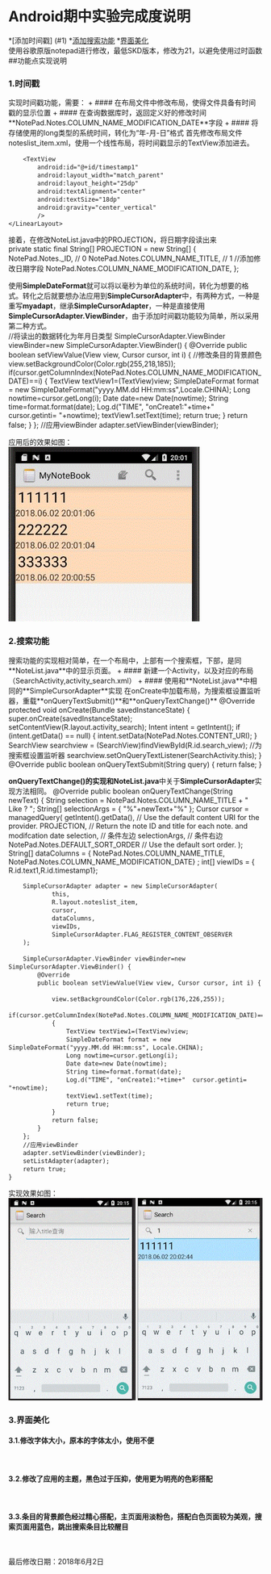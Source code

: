 Android期中实验完成度说明
====
*[添加时间戳] (#1) 
*[添加搜索功能](#2) 
*[界面美化](#3)  
使用谷歌原版notepad进行修改，最低SKD版本，修改为21，以避免使用过时函数
##功能点实现说明  
<h3 id='1'> 1.时间戳</h3>
实现时间戳功能，需要：
+ #### 在布局文件中修改布局，使得文件具备有时间戳的显示位置 
+ #### 在查询数据库时，返回定义好的修改时间**NotePad.Notes.COLUMN_NAME_MODIFICATION_DATE**字段 
+ #### 将存储使用的long类型的系统时间，转化为“年-月-日”格式  
首先修改布局文件noteslist_item.xml，使用一个线性布局，将时间戳显示的TextView添加进去。  
	<LinearLayout  xmlns:android="http://schemas.android.com/apk/res/android"
		android:layout_width="match_parent"
		android:layout_height="wrap_content"
		android:orientation="vertical"
		>
		<TextView xmlns:android="http://schemas.android.com/apk/res/android"
			android:id="@+id/text1"
			android:layout_width="match_parent"
			android:layout_height="40dp"
			android:textAppearance="?android:attr/textAppearanceLarge"
			android:gravity="center_vertical"
			android:paddingLeft="5dip"
			android:singleLine="true"
			android:textSize="30dp"
			/>

		<TextView
			android:id="@+id/timestamp1"
			android:layout_width="match_parent"
			android:layout_height="25dp"
			android:textAlignment="center"
			android:textSize="18dp"
			android:gravity="center_vertical"
			/>
	</LinearLayout>  
	
接着，在修改NoteList.java中的PROJECTION，将日期字段读出来  
    private static final String[] PROJECTION = new String[] {
            NotePad.Notes._ID, // 0
            NotePad.Notes.COLUMN_NAME_TITLE, // 1
            //添加修改日期字段
            NotePad.Notes.COLUMN_NAME_MODIFICATION_DATE,
    };   
	
使用**SimpleDateFormat**就可以将以毫秒为单位的系统时间，转化为想要的格式。转化之后就要想办法应用到**SimpleCursorAdapter**中，有两种方式，一种是重写**myadapt**，继承**SimpleCursorAdapter**，一种是直接使用**SimpleCursorAdapter.ViewBinder**，由于添加时间戳功能较为简单，所以采用第二种方式。  
		//将读出的数据转化为年月日类型
        SimpleCursorAdapter.ViewBinder viewBinder=new SimpleCursorAdapter.ViewBinder() {
            @Override
            public boolean setViewValue(View view, Cursor cursor, int i) {
				//修改条目的背景颜色
                view.setBackgroundColor(Color.rgb(255,218,185));
                if(cursor.getColumnIndex(NotePad.Notes.COLUMN_NAME_MODIFICATION_DATE)==i)
                {
                    TextView textView1=(TextView)view;
                    SimpleDateFormat format = new SimpleDateFormat("yyyy.MM.dd HH:mm:ss",Locale.CHINA);
                    Long nowtime=cursor.getLong(i);
                    Date date=new Date(nowtime);
                    String time=format.format(date);
                    Log.d("TIME", "onCreate1:"+time+"  cursor.getinti= "+nowtime);
                    textView1.setText(time);
                    return true;
                }
                return false;
            }
        };
        //应用viewBinder
        adapter.setViewBinder(viewBinder);

应用后的效果如图：
![截图1](https://github.com/mozhilei/android/blob/master/NotePad-master/screenshot/1.gif)

<h3 id='2'>2.搜索功能 </h3>
搜索功能的实现相对简单，在一个布局中，上部有一个搜索框，下部，是同**NoteList.java**中的显示页面。  
+ #### 新建一个Activity，以及对应的布局（SearchActivity,activity_search.xml）
+ #### 使用和**NoteList.java**中相同的**SimpleCursorAdapter**实现  
在onCreate中加载布局，为搜索框设置监听器，重载**onQueryTextSubmit()**和**onQueryTextChange()**
	@Override
    protected void onCreate(Bundle savedInstanceState) {
        super.onCreate(savedInstanceState);
        setContentView(R.layout.activity_search);
        Intent intent = getIntent();
        if (intent.getData() == null) {
            intent.setData(NotePad.Notes.CONTENT_URI);
        }
        SearchView searchview = (SearchView)findViewById(R.id.search_view);
        //为搜索框设置监听器
        searchview.setOnQueryTextListener(SearchActivity.this);
    }
    @Override
    public boolean onQueryTextSubmit(String query) {
        return false;
    }

**onQueryTextChange()**的实现和**NoteList.java**中关于**SimpleCursorAdapter**实现方法相同。
    @Override
    public boolean onQueryTextChange(String newText) {
        String selection = NotePad.Notes.COLUMN_NAME_TITLE + " Like ? ";
        String[] selectionArgs = { "%"+newText+"%" };
        Cursor cursor = managedQuery(
                getIntent().getData(),            // Use the default content URI for the provider.
                PROJECTION,                       // Return the note ID and title for each note. and modifcation date
                selection,                        // 条件左边
                selectionArgs,                    // 条件右边
                NotePad.Notes.DEFAULT_SORT_ORDER  // Use the default sort order.
        );
        String[] dataColumns = { NotePad.Notes.COLUMN_NAME_TITLE, NotePad.Notes.COLUMN_NAME_MODIFICATION_DATE} ;
        int[] viewIDs = { R.id.text1,R.id.timestamp1};

        SimpleCursorAdapter adapter = new SimpleCursorAdapter(
                this,
                R.layout.noteslist_item,
                cursor,
                dataColumns,
                viewIDs,
                SimpleCursorAdapter.FLAG_REGISTER_CONTENT_OBSERVER
        );

        SimpleCursorAdapter.ViewBinder viewBinder=new SimpleCursorAdapter.ViewBinder() {
            @Override
            public boolean setViewValue(View view, Cursor cursor, int i) {

                view.setBackgroundColor(Color.rgb(176,226,255));
                if(cursor.getColumnIndex(NotePad.Notes.COLUMN_NAME_MODIFICATION_DATE)==i)
                {
                    TextView textView1=(TextView)view;
                    SimpleDateFormat format = new SimpleDateFormat("yyyy.MM.dd HH:mm:ss", Locale.CHINA);
                    Long nowtime=cursor.getLong(i);
                    Date date=new Date(nowtime);
                    String time=format.format(date);
                    Log.d("TIME", "onCreate1:"+time+"  cursor.getinti= "+nowtime);
                    textView1.setText(time);
                    return true;
                }
                return false;
            }
        };
        //应用viewBinder
        adapter.setViewBinder(viewBinder);
        setListAdapter(adapter);
        return true;
    }
	
实现效果如图：  
![截图2](https://github.com/mozhilei/android/blob/master/NotePad-master/screenshot/2.gif)  

<h3 id='3'>3.界面美化 </h3>

#### 3.1.修改字体大小，原本的字体太小，使用不便  
![]() 


#### 3.2.修改了应用的主题，黑色过于压抑，使用更为明亮的色彩搭配  
![]() 

#### 3.3.条目的背景颜色经过精心搭配，主页面用淡粉色，搭配白色页面较为美观，搜索页面用蓝色，跳出搜索条目比较醒目  
![]()    

最后修改日期：2018年6月2日




